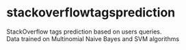# stackoverflowtagsprediction
StackOverflow tags prediction based on users queries.\
Data trained on Multinomial Naive Bayes and SVM algorithms
